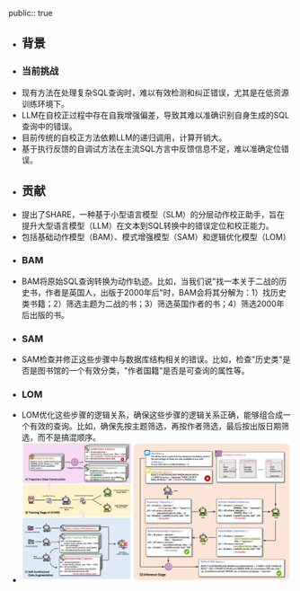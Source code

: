 public:: true

- ## 背景
- ### 当前挑战
- 现有方法在处理复杂SQL查询时，难以有效检测和纠正错误，尤其是在低资源训练环境下。
- LLM在自校正过程中存在自我增强偏差，导致其难以准确识别自身生成的SQL查询中的错误。
- 目前传统的自校正方法依赖LLM的递归调用，计算开销大。
- 基于执行反馈的自调试方法在主流SQL方言中反馈信息不足，难以准确定位错误。
- ## 贡献
- 提出了SHARE，一种基于小型语言模型（SLM）的分层动作校正助手，旨在提升大型语言模型（LLM）在文本到SQL转换中的错误定位和校正能力。
- 包括基础动作模型（BAM）、模式增强模型（SAM）和逻辑优化模型（LOM）
- ### BAM
- BAM将原始SQL查询转换为动作轨迹。比如，当我们说"找一本关于二战的历史书，作者是英国人，出版于2000年后"时，BAM会将其分解为：1）找历史类书籍；2）筛选主题为二战的书；3）筛选英国作者的书；4）筛选2000年后出版的书。
- ### SAM
- SAM检查并修正这些步骤中与数据库结构相关的错误。比如，检查"历史类"是否是图书馆的一个有效分类，"作者国籍"是否是可查询的属性等。
- ### LOM
- LOM优化这些步骤的逻辑关系，确保这些步骤的逻辑关系正确，能够组合成一个有效的查询。比如，确保先按主题筛选，再按作者筛选，最后按出版日期筛选，而不是搞混顺序。
- ![image.png](../assets/image_1753151481249_0.png)
